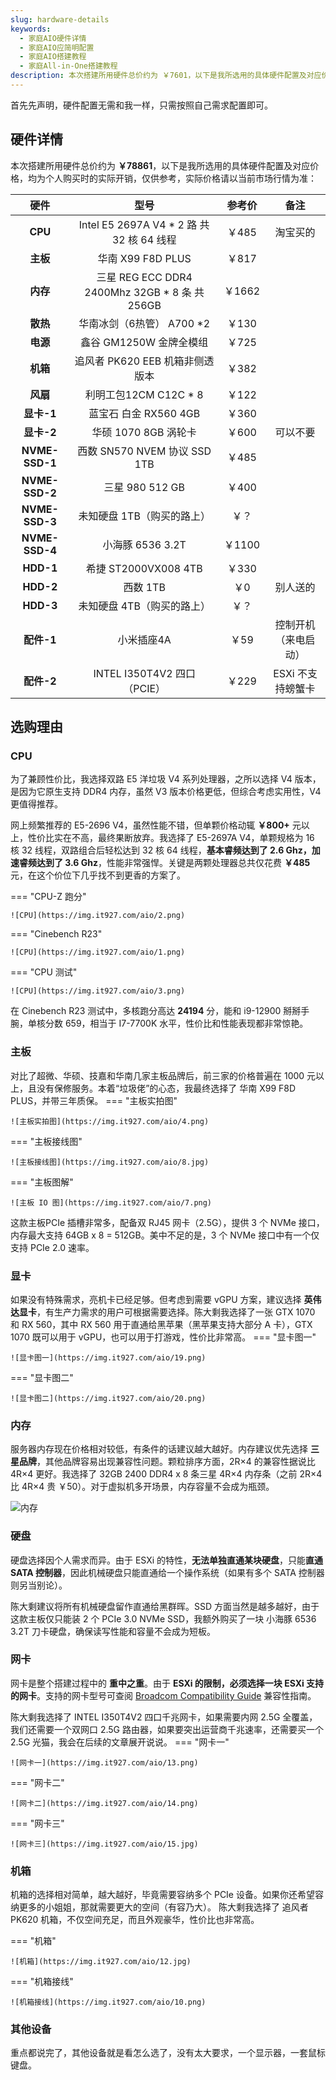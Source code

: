 ```yaml
---
slug: hardware-details
keywords: 
  - 家庭AIO硬件详情
  - 家庭AIO应简明配置
  - 家庭AIO搭建教程
  - 家庭All-in-One搭建教程
description: 本次搭建所用硬件总价约为 ￥7601，以下是我所选用的具体硬件配置及对应价格，均为个人购买时的实际开销，仅供参考，实际价格请以当前市场行情为准。
---
```

首先先声明，硬件配置无需和我一样，只需按照自己需求配置即可。
## 硬件详情
本次搭建所用硬件总价约为 **￥78861**，以下是我所选用的具体硬件配置及对应价格，均为个人购买时的实际开销，仅供参考，实际价格请以当前市场行情为准：



|      硬件      |                      型号                      |  参考价  |         备注         |
| :------------: | :--------------------------------------------: |:-----:| :------------------: |
|    **CPU**     |   Intel E5 2697A V4 * 2 路 共 32 核 64 线程    | ￥485  |       淘宝买的       |
|    **主板**    |               华南 X99 F8D PLUS                | ￥817  |                      |
|    **内存**    | 三星 REG ECC DDR4 2400Mhz 32GB * 8 条 共 256GB | ￥1662 |                      |
|    **散热**    |           华南冰剑（6热管） A700 *2            | ￥130  |                      |
|    **电源**    |            鑫谷 GM1250W 金牌全模组             | ￥725  |                      |
|    **机箱**    |        追风者 PK620 EEB 机箱非侧透版本         | ￥382  |                      |
|    **风扇**    |             利明工包12CM C12C * 8              | ￥122  |                      |
|   **显卡-1**   |             蓝宝石 白金 RX560 4GB              | ￥360  |                      |
|   **显卡-2**   |              华硕 1070 8GB 涡轮卡              | ￥600  |       可以不要       |
| **NVME-SSD-1** |          西数 SN570 NVEM 协议 SSD 1TB          | ￥485  |                      |
| **NVME-SSD-2** |                三星 980 512 GB                 | ￥400  |                      |
| **NVME-SSD-3** |           未知硬盘 1TB（购买的路上）           |  ￥？   |                      |
| **NVME-SSD-4** |                小海豚 6536 3.2T                | ￥1100 |                      |
|   **HDD-1**    |              希捷 ST2000VX008 4TB              | ￥330  |                      |
|   **HDD-2**    |                   西数   1TB                   |  ￥0   |       别人送的       |
|   **HDD-3**    |           未知硬盘 4TB（购买的路上）           |  ￥？   |                      |
|   **配件-1**   |                   小米插座4A                   |  ￥59  | 控制开机（来电启动） |
|   **配件-2**   |          INTEL I350T4V2 四口（PCIE）           | ￥229  |  ESXi 不支持螃蟹卡   |

## 选购理由
### CPU
为了兼顾性价比，我选择双路 E5 洋垃圾 V4 系列处理器，之所以选择 V4 版本，是因为它原生支持 DDR4 内存，虽然 V3 版本价格更低，但综合考虑实用性，V4 更值得推荐。

网上频繁推荐的 E5-2696 V4，虽然性能不错，但单颗价格动辄 **￥800+** 元以上，性价比实在不高，最终果断放弃。我选择了 E5-2697A V4，单颗规格为 16 核 32 线程，双路组合后轻松达到 32 核 64 线程，**基本睿频达到了 2.6 Ghz，加速睿频达到了 3.6 Ghz**，性能非常强悍。关键是两颗处理器总共仅花费 **￥485** 元，在这个价位下几乎找不到更香的方案了。

=== "CPU-Z 跑分"

	![CPU](https://img.it927.com/aio/2.png)

=== "Cinebench R23"

	![CPU](https://img.it927.com/aio/1.png)

=== "CPU 测试"

	![CPU](https://img.it927.com/aio/3.png)

在 Cinebench R23 测试中，多核跑分高达 **24194** 分，能和 i9-12900 掰掰手腕，单核分数 659，相当于 I7-7700K 水平，性价比和性能表现都非常惊艳。

### 主板
对比了超微、华硕、技嘉和华南几家主板品牌后，前三家的价格普遍在 1000 元以上，且没有保修服务。本着“垃圾佬”的心态，我最终选择了 华南 X99 F8D PLUS，并带三年质保。
=== "主板实拍图"

	![主板实拍图](https://img.it927.com/aio/4.png)

=== "主板接线图"

	![主板接线图](https://img.it927.com/aio/8.jpg)

=== "主板图解"

	![主板 IO 图](https://img.it927.com/aio/7.png)

这款主板PCIe 插槽非常多，配备双 RJ45 网卡（2.5G），提供 3 个 NVMe 接口，内存最大支持 64GB x 8 = 512GB。美中不足的是，3 个 NVMe 接口中有一个仅支持 PCIe 2.0 速率。

### 显卡

如果没有特殊需求，亮机卡已经足够。但考虑到需要 vGPU 方案，建议选择 **英伟达显卡**，有生产力需求的用户可根据需要选择。陈大剩我选择了一张 GTX 1070 和 RX 560，其中 RX 560 用于直通给黑苹果（黑苹果支持大部分 A 卡），GTX 1070 既可以用于 vGPU，也可以用于打游戏，性价比非常高。
=== "显卡图一"

	![显卡图一](https://img.it927.com/aio/19.png)

=== "显卡图二"

	![显卡图二](https://img.it927.com/aio/20.png)


### 内存

服务器内存现在价格相对较低，有条件的话建议越大越好。内存建议优先选择 **三星品牌**，其他品牌容易出现兼容性问题。颗粒排序方面，2R×4 的兼容性据说比 4R×4 更好。我选择了 32GB 2400 DDR4 x 8 条三星 4R×4 内存条（之前 2R×4 比 4R×4 贵 ￥50）。对于虚拟机多开场景，内存容量不会成为瓶颈。

![内存](https://img.it927.com/aio/5.png)


### 硬盘

硬盘选择因个人需求而异。由于 ESXi 的特性，**无法单独直通某块硬盘**，只能**直通 SATA 控制器**，因此机械硬盘只能直通给一个操作系统（如果有多个 SATA 控制器则另当别论）。

陈大剩建议将所有机械硬盘留作直通给黑群晖。SSD 方面当然是越多越好，由于这款主板仅只能装 2 个 PCIe 3.0 NVMe SSD，我额外购买了一块 小海豚 6536 3.2T 刀卡硬盘，确保读写性能和容量不会成为短板。

### 网卡

网卡是整个搭建过程中的 **重中之重**。由于 **ESXi 的限制，必须选择一块 ESXi 支持的网卡**。支持的网卡型号可查阅 [Broadcom Compatibility Guide](https://compatibilityguide.broadcom.com/search?program=io&persona=live&column=brandName&order=asc) 兼容性指南。

陈大剩我选择了 INTEL I350T4V2 四口千兆网卡，如果需要内网 2.5G 全覆盖，我们还需要一个双网口 2.5G 路由器，如果要突出运营商千兆速率，还需要买一个 2.5G 光猫，我会在后续的文章展开说说。
=== "网卡一"

	![网卡一](https://img.it927.com/aio/13.png)

=== "网卡二"

	![网卡二](https://img.it927.com/aio/14.png)

=== "网卡三"

	![网卡三](https://img.it927.com/aio/15.jpg)

### 机箱

机箱的选择相对简单，越大越好，毕竟需要容纳多个 PCIe 设备。如果你还希望容纳更多的小姐姐，那就需要更大的空间（有容乃大）。
陈大剩我选择了 追风者 PK620 机箱，不仅空间充足，而且外观豪华，性价比也非常高。

=== "机箱"

	![机箱](https://img.it927.com/aio/12.jpg)

=== "机箱接线"

	![机箱接线](https://img.it927.com/aio/10.png)


### 其他设备

重点都说完了，其他设备就是看怎么选了，没有太大要求，一个显示器，一套鼠标键盘。

